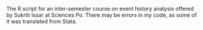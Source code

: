 The R script for an inter-semester course on event history analysis offered by Sukriti Issar at Sciences Po. There may be errors in my code, as some of it was translated from Stata.
